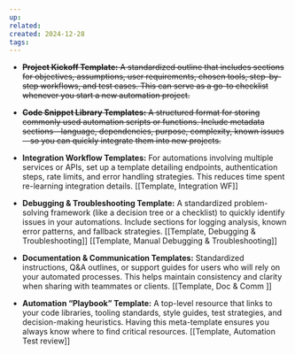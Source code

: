 ```yaml
---
up: 
related: 
created: 2024-12-28
tags:
---
```



- ~~**Project Kickoff Template:** A standardized outline that includes sections for objectives, assumptions, user requirements, chosen tools, step-by-step workflows, and test cases. This can serve as a go-to checklist whenever you start a new automation project.~~
    
- ~~**Code Snippet Library Templates:** A structured format for storing commonly used automation scripts or functions. Include metadata sections—language, dependencies, purpose, complexity, known issues—so you can quickly integrate them into new projects.~~
    
- **Integration Workflow Templates:** For automations involving multiple services or APIs, set up a template detailing endpoints, authentication steps, rate limits, and error handling strategies. This reduces time spent re-learning integration details. 
    [[Template, Integration WF]]
- **Debugging & Troubleshooting Template:** A standardized problem-solving framework (like a decision tree or a checklist) to quickly identify issues in your automations. Include sections for logging analysis, known error patterns, and fallback strategies.
    [[Template, Debugging & Troubleshooting]]
    [[Template, Manual Debugging & Troubleshooting]]
- **Documentation & Communication Templates:** Standardized instructions, Q&A outlines, or support guides for users who will rely on your automated processes. This helps maintain consistency and clarity when sharing with teammates or clients.
    [[Template, Doc & Comm ]]
- **Automation “Playbook” Template:** A top-level resource that links to your code libraries, tooling standards, style guides, test strategies, and decision-making heuristics. Having this meta-template ensures you always know where to find critical resources.
[[Template, Automation Test review]]